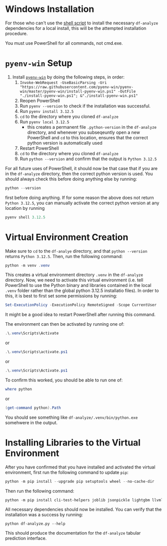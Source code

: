 # Windows Installation

For those who can't use the [shell
script](https://github.com/stfxecutables/df-analyze?tab=readme-ov-file#local-install-by-shell-script)
to install the necessary `df-analyze` dependencies for a local install, this
will be the attempted installation procedure.

You must use PowerShell for all commands, not cmd.exe.

# `pyenv-win` Setup

1. Install [`pyenv-win`](https://github.com/pyenv-win/pyenv-win?tab=readme-ov-file#quick-start)
   by doing the following steps, in order:
   1. `Invoke-WebRequest -UseBasicParsing -Uri "https://raw.githubusercontent.com/pyenv-win/pyenv-win/master/pyenv-win/install-pyenv-win.ps1" -OutFile "./install-pyenv-win.ps1"; &"./install-pyenv-win.ps1"`
   2. Reopen PowerShell
   3. Run `pyenv --version` to check if the installation was successful.
   4. Run `pyenv install 3.12.5`
   5. `cd` to the directory where you cloned `df-analyze`
   6. Run `pyenv local 3.12.5`
      - this creates a permanent file `.python-version` in the `df-analyze`
        directory, and whenever you subseqeuntly open a new PowerShell and `cd`
        to this location, ensures that the correct python version is automatically
        used
   7. Restart PowerShell
   8. `cd` to the directory where you cloned `df-analyze`
   9. Run `python --version` and confirm that the output is `Python 3.12.5`

For all future uses of PowerShell, it should now be that case that if you are in the
`df-analyze` directory, then the correct python version is used. You should always
check this before doing anything else by running:

```powershell
python --version
```

first before doing anything. If for some reason the above does not return `Python 3.12.5`,
you can manually activate the correct python version at any location by running

```powershell
pyenv shell 3.12.5
```

# Virtual Environment Creation

Make sure to `cd` to the `df-analye` directory, and that `python --version` returns `Python 3.12.5`.
Then, run the following command:

```powershell
python -m venv .venv
```

This creates a virtual environment directory `.venv` in the `df-analyze`
directory. Now, we need to activate this virtual environment (i.e. tell
PowerShell to use the Python binary and libraries contained in the local
`.venv` folder rather than the global python 3.12.5 installatio files).
In order to this, it is best to first set some permissions by running:

```powershell
Set-ExecutionPolicy -ExecutionPolicy RemoteSigned -Scope CurrentUser
```

It might be a good idea to restart PowerShell after running this command.


The environment can then be activated by running one of:

```powershell
.\.venv\Scripts\Activate
```

or

```powershell
.\.venv\Scripts\activate.ps1
```

or

```powershell
.\.venv\Scripts\Activate.ps1
```

To confirm this worked, you should be able to run one of:

```powershell
where python
```

or

```powershell
(get-command python).Path
```

You should see something like `df-analyze/.venv/bin/python.exe` somehwere in the output.

# Installing Libraries to the Virtual Environment

After you have confirmed that you have installed and activated the virtual
environment, first run the following command to update `pip`:

```powershell
python -m pip install --upgrade pip setuptools wheel --no-cache-dir
```

Then run the following command:

```powershell
python -m pip install cli-test-helpers joblib jsonpickle lightgbm llvmlite matplotlib numba numpy openpyxl optuna pandas pyarrow pytest "pytest-xdist[psutil]" python-dateutil scikit-image scikit-learn scipy seaborn statsmodels tabulate torch torchaudio torchvision tqdm typing_extensions skorch "transformers[torch]" accelerate "datasets[vision]" protobuf sentencepiece
```

All necessary dependencies should now be installed. You can verify that the installation
was a success by running:

```
python df-analyze.py --help
```

This should produce the documentation for the `df-analyze` tabular prediction interface.







